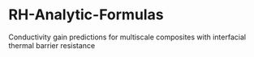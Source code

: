 # RH-Analytic-Formulas
Conductivity gain predictions for multiscale composites with interfacial thermal barrier resistance
